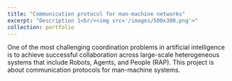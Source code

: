 ```yaml
---
title: "Communication protocol for man-machine networks"
excerpt: "Description 1<br/><img src='/images/500x300.png'>"
collection: portfolio
---
```

 One  of  the  most  challenging  coordination  problems  in  artificial  intelligence  is  to  achieve  successful  collaboration  across  large-scale  heterogeneous  systems  that  include Robots, Agents, and People (RAP).
This project is about communication protocols for man-machine systems.
